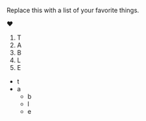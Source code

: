 Replace this with a list of your favorite things.

❤️

1. T
2. A
3. B
4. L
5. E

* t
* a
  * b  
  * l
  * e 
